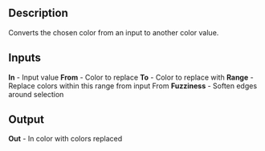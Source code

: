 ## Description
Converts the chosen color from an input to another color value.

## Inputs
**In** - Input value
**From** - Color to replace
**To** - Color to replace with
**Range** - Replace colors within this range from input From
**Fuzziness** - Soften edges around selection


## Output
**Out** - In color with colors replaced
